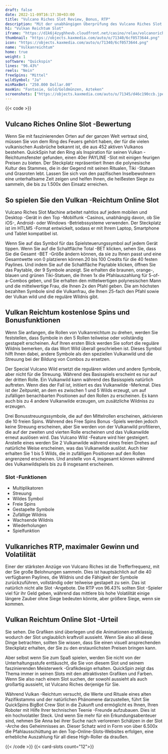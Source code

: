 ```yaml
---
draft: false
date: 2022-11-09T16:17:38+03:00
title: "Vulcano Riches Slot Review, Bonus, RTP"
description: "Mit der unabhängigen Überprüfung des Vulcano Riches Slot von QuickSpin können Sie kostenlos oder echtes Geld spielen und hier einen Bonus erhalten!"
h1: "Vulkan Reichtum Slot"
iframe: "https://d1k6j4zyghhevb.cloudfront.net/casino/relax/volcanoriches/index.html?gameid=volcanoriches&moneymode=fun"
thumbnail: "https://objects.kaxmedia.com/auto/o/71340/6cf0573644.png"
icon: "https://objects.kaxmedia.com/auto/o/71340/6cf0573644.png"
name: "Vulkanreichtum"
home: true
weight: 1
software: "Quickspin"
lines: "96.43%"
reels: "Nein"
freeSpins: "Mittel"
wildSymbol: "Ja"
minMaxBet: "250.000 Dollar.00"
maxWin: "Fantasie, Gold/Goldmünzen, Azteken"
screenshots: ["https://objects.kaxmedia.com/auto/o/71345/d46c190ccb.jpeg"]
---
```


{{< code >}}<h2>Vulcano Riches Online Slot -Bewertung</h2><p>Wenn Sie mit faszinierenden Orten auf der ganzen Welt vertraut sind, müssen Sie von dem Ring des Feuers gehört haben, der für die vielen vulkanischen Ausbrüche bekannt ist, die aus 452 aktiven Vulkanos bestehen. QuickSpin hat den Ring als Inspiration für seinen Vulkan -Reichtumsfenster gefunden, einen 40er PAYLINE -Slot mit einigen feurigen Preisen zu bieten. Der Steckplatz repräsentiert Ihnen die polynesische Kultur des Stammes, die in der Gegend mit seinen Ritualen, Tiki -Statuen und Grasroten lebt. Lassen Sie sich von den pazifischen Inselbewohnern eine unterhaltsame Zeit zeigen und helfen Ihnen, die heißesten Siege zu sammeln, die bis zu 1.500x den Einsatz erreichen.</p><h2>So spielen Sie den Vulkan -Reichtum Online Slot</h2><p>Vulcano Riches Slot Machine arbeitet nahtlos auf jedem mobilen und Desktop -Gerät in den Top -Mobilfunk -Casinos, unabhängig davon, ob Sie iOS-, Android- oder Windows -Betriebssysteme verwenden. Der Steckplatz ist im HTLM5 -Format entwickelt, sodass er mit Ihrem Laptop, Smartphone und Tablet kompatibel ist.</p><p>Wenn Sie auf das Symbol für das Spielsteuerungssymbol auf jedem Gerät tippen. Wenn Sie auf die Schaltfläche Total -BET klicken, sehen Sie, dass Sie die Gesamt -BET -Größe ändern können, da sie zu Ihnen passt und eine Gesamtwette von 0 platzieren können.20 bis 100 Credits für die 40 festen Paylines. Und indem Sie auf die Schaltfläche Paytable klicken, öffnen Sie das Paytable, der 9 Symbole anzeigt. Sie erhalten die braunen, orange-, blauen und grünen Tiki-Statuen, die Ihnen 1x die Pfahlauszahlung für 5-of-a-Combos geben, und Sie erhalten den mittelwertigen polynesischen Mann und die mittelwertige Frau, die Ihnen 2x den Pfahl geben. Die am höchsten bezahlten Symbole sind die Vulkanfrau, die Ihnen 25-fach den Pfahl sowie der Vulkan wild und die reguläre Wildnis gibt.</p><h2>Vulkan Reichtum kostenlose Spins und Bonusfunktionen</h2><p>Wenn Sie anfangen, die Rollen von Vulkanreichtum zu drehen, werden Sie feststellen, dass Symbole in den 5 Rollen teilweise oder vollständig gestapelt erscheinen. Auf Ihren ersten Blick werden Sie sofort die reguläre Wildnis bemerken, da das Wort Wild überall geschrieben ist. Dieses Symbol hilft Ihnen dabei, andere Symbole als den speziellen Vulkanwild und die Streuung bei der Bildung von Combos zu ersetzen.</p><p>Der Special Vulcano Wild ersetzt die regulären wilden und andere Symbole, aber nicht für die Streuung. Während des Basisspiels erscheint es nur auf der dritten Rolle. Ein Vulkanwild kann während des Basisspiels natürlich auftreten. Wenn dies der Fall ist, initiiert es das Vulkanwilde -Merkmal. Dies ist der Zeitpunkt, an dem es zwischen 1 und 5 Wilds erzeugt, um auf zufälligen benachbarten Positionen auf den Rollen zu erscheinen. Es kann auch bis zu 4 andere Vulkanwilde erzeugen, um zusätzliche Wildniss zu erzeugen.</p><p>Drei Bonusstreuungssymbole, die auf den Mittelrollen erscheinen, aktivieren die 10 freien Spins. Während des Free Spins Bonus -Spiels werden jedoch keine Streuung erscheinen, aber Sie werden von der Vulkanwild profitieren, die auf der zweiten und vierten Rolle erscheinen und das Vulkanwilde erneut auslösen wird. Das Vulcano Wild -Feature wird hier gesteigert. Anstelle eines werden Sie 2 Vulkanwilde während eines freien Drehes auf natürliche Weise erscheinen, was das Vulkanwilde auslöst. Auch hier erhalten Sie 1 bis 5 Wilds, die in zufälligen Positionen auf den Rollen angrenzend erscheinen. Und anstelle von 4, insgesamt können während des Vulkanwildspiels bis zu 8 insgesamt erscheinen.</p><h3>
Slot -Funktionen</h3><ul>
<li></span>
Multiplikatoren</li>
<li></span>
Streuung</li>
<li></span>
Wildes Symbol</li>
<li></span>
Freie Spins</li>
<li></span>
Gestapelte Symbole</li>
<li></span>
Zufällige Wildnis</li>
<li></span>
Wachsende Wildnis</li>
<li></span>
Wiederholungen</li>
<li></span>
Spielfunktion</li></ul><h2>Vulkanriches RTP, maximaler Gewinn und Volatilität</h2><p>Einer der stärksten Anzüge von Vulcano Riches ist die Trefferfrequenz, mit der Sie große Belohnungen sammeln. Dies ist hauptsächlich auf die 40 verfügbaren Paylines, die Wildnis und die Fähigkeit der Symbole zurückzuführen, vollständig oder teilweise gestapelt zu sein. Das ist natürlich nicht alle Slot -Angebote. Die RTP von 96.43% sollten Slot -Spieler viel für ihr Geld geben, während das mittlere bis hohe Volatilität einige längere Zauber ohne Siege bedeuten könnte, aber größere Siege, wenn sie kommen.</p><h2>Vulkan Reichtum Online Slot -Urteil</h2><p>Sie sehen. Die Grafiken sind überlegen und die Animationen erstklassig, wodurch der Slot unglaublich kraftvoll aussieht. Wenn Sie also all diese Dinge betrachten, sollten Sie wissen, dass Sie einen visuell ansprechenden Steckplatz erhalten, der Sie zu den erstaunlichsten Preisen bringen kann.</p><p>Aber selbst wenn Sie zum Spaß spielen, werden Sie nicht von der Unterhaltungsstufe enttäuscht, die Sie von diesem Slot und seinem faszinierenden Meisterwerk -Grafikdesign erhalten. QuickSpin zeigt das Thema immer in seinen Slots mit den attraktivsten Grafiken und Farben. Wenn Sie also nach einem Slot suchen, der sowohl aussieht als auch großartig aussieht, ist Vulcano Riches derjenige für Sie.</p><p>Während Vulkan -Reichtum versucht, die Werte und Rituale eines alten Pazifikstamms und der natürlichen Phänomene darzustellen, führt Sie QuickSpins BigBot Crew Slot in die Zukunft und ermöglicht es Ihnen, Ihren Roboter mit Hilfe Ihrer technischen Teenie -Freunde aufzubauen. Dies ist ein hochvolatiler Steck. Und wenn Sie mehr für ein Erkundungsabenteuer sind, nehmen Sie Anna bei ihrer Suche nach verlorenen Schätzen in der Slot -Arche des Geheimnisses an. Dieser Schatz wird in Form von über 6.500x die Pfahlausschüttung an den Top-Online-Slots-Websites erfolgen, eine erhebliche Auszahlung für all diese High-Roller da draußen.</p>{{< /code >}}
{{< card-slots count="12">}}